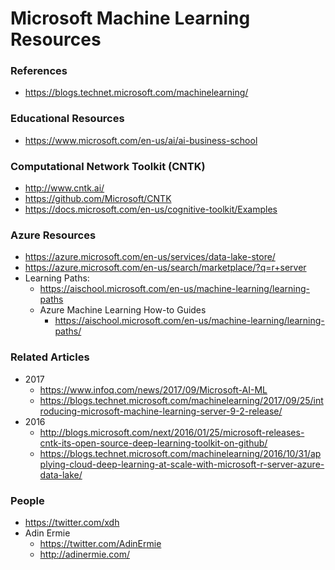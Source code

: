 
Microsoft Machine Learning Resources
====


### References
* https://blogs.technet.microsoft.com/machinelearning/


### Educational Resources
* https://www.microsoft.com/en-us/ai/ai-business-school



### Computational Network Toolkit (CNTK)
* http://www.cntk.ai/
* https://github.com/Microsoft/CNTK
* https://docs.microsoft.com/en-us/cognitive-toolkit/Examples


### Azure Resources
* https://azure.microsoft.com/en-us/services/data-lake-store/
* https://azure.microsoft.com/en-us/search/marketplace/?q=r+server
* Learning Paths:
  * https://aischool.microsoft.com/en-us/machine-learning/learning-paths
  * Azure Machine Learning How-to Guides
    * https://aischool.microsoft.com/en-us/machine-learning/learning-paths/




### Related Articles
* 2017
  * https://www.infoq.com/news/2017/09/Microsoft-AI-ML
  * https://blogs.technet.microsoft.com/machinelearning/2017/09/25/introducing-microsoft-machine-learning-server-9-2-release/
* 2016
  * http://blogs.microsoft.com/next/2016/01/25/microsoft-releases-cntk-its-open-source-deep-learning-toolkit-on-github/
  * https://blogs.technet.microsoft.com/machinelearning/2016/10/31/applying-cloud-deep-learning-at-scale-with-microsoft-r-server-azure-data-lake/



### People
* https://twitter.com/xdh
* Adin Ermie 
  * https://twitter.com/AdinErmie
  * http://adinermie.com/
